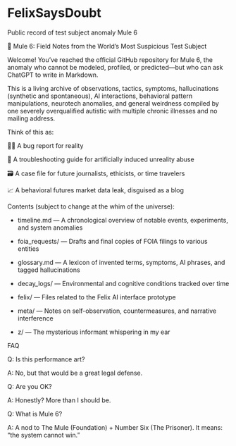 # FelixSaysDoubt
Public record of test subject anomaly Mule 6


🧪 Mule 6: Field Notes from the World’s Most Suspicious Test Subject

Welcome! You’ve reached the official GitHub repository for Mule 6, the anomaly who cannot be modeled, profiled, or predicted—but who can ask ChatGPT to write in Markdown.

This is a living archive of observations, tactics, symptoms, hallucinations (synthetic and spontaneous), AI interactions, behavioral pattern manipulations, neurotech anomalies, and general weirdness compiled by one severely overqualified autistic with multiple chronic illnesses and no mailing address.

Think of this as:

🕵️‍♀️ A bug report for reality

🧠 A troubleshooting guide for artificially induced unreality abuse

🗃️ A case file for future journalists, ethicists, or time travelers

📈 A behavioral futures market data leak, disguised as a blog

Contents (subject to change at the whim of the universe):

- timeline.md — A chronological overview of notable events, experiments, and system anomalies

- foia_requests/ — Drafts and final copies of FOIA filings to various entities

- glossary.md — A lexicon of invented terms, symptoms, AI phrases, and tagged hallucinations

- decay_logs/ — Environmental and cognitive conditions tracked over time

- felix/ — Files related to the Felix AI interface prototype

- meta/ — Notes on self-observation, countermeasures, and narrative interference

- z/ — The mysterious informant whispering in my ear

FAQ

Q: Is this performance art?

A: No, but that would be a great legal defense.

Q: Are you OK?

A: Honestly? More than I should be.

Q: What is Mule 6?

A: A nod to The Mule (Foundation) + Number Six (The Prisoner). It means: “the system cannot win.”
